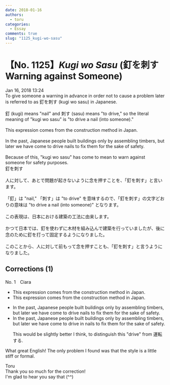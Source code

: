 ```yaml
---
date: 2018-01-16
authors:
  - toru
categories:
  - Essay
comments: true
slug: "1125_kugi-wo-sasu"
---
```


# 【No. 1125】<strong><em>Kugi wo Sasu</em></strong> (釘を刺す Warning against Someone)
<div class="date">Jan 16, 2018 13:24</div>
<div id="post"><div id="body_show_ori">
To give someone a warning in advance in order not to cause a problem later is referred to as 釘を刺す (kugi wo sasu) in Japanese.<br/><br/>釘 (kugi) means "nail" and 刺す (sasu) means "to drive," so the literal meaning of "kugi wo sasu" is "to drive a nail (into someone)."<br/><br/>This expression comes from the construction method in Japan.<br/><br/>In the past, Japanese people built buildings only by assembling timbers, but later we have come to drive nails to fix them for the sake of safety.<br/><br/>Because of this, "kugi wo sasu" has come to mean to  warn against someone for safety purposes.
</div></div>

<!-- more -->

<div id="post_ja"><div id="body_show_mo">
釘を刺す<br/><br/>人に対して、あとで問題が起きないように念を押すことを、「釘を刺す」と言います。<br/><br/>「釘」は "nail," 「刺す」は "to drive" を意味するので、「釘を刺す」の文字どおりの意味は "to drive a nail (into someone)" となります。<br/><br/>この表現は、日本における建築の工法に由来します。<br/><br/>かつて日本では、釘を使わずに木材を組み込んで建築を行っていましたが、後に念のために釘を打って固定するようになりました。<br/><br/>このことから、人に対して前もって念を押すことも、「釘を刺す」と言うようになりました。
</div></div>

## Corrections (1)
<div id="block"><div class="first_name"> No. 1　<span class="just_name">Ciara</span></div><div id="block2">
<ul class="correction_field">
<li class="incorrect">This expression comes from the construction method in Japan.</li>
<li class="corrected correct">
This expression comes from the construction method in Japan.
</li>
</ul>
<ul class="correction_field">
<li class="incorrect">In the past, Japanese people built buildings only by assembling timbers, but later we have come to drive nails to fix them for the sake of safety.</li>
<li class="corrected correct">
In the past, Japanese people built buildings only by assembling timbers, but later we have come to drive in nails to fix them for the sake of safety.
<p class="correction_comment">This would be slightly better I think, to distinguish this "drive" from 運転する.</p>
</li>
</ul>
<p class="comment_small">
 What great English! The only problem I found was that the style is a little stiff or formal.
</p>

</div><div class="name"><span class="just_name">Toru</span><br>
Thank you so much for the correction!<br/>I'm glad to hear you say that (^^)
</div>
</div>
